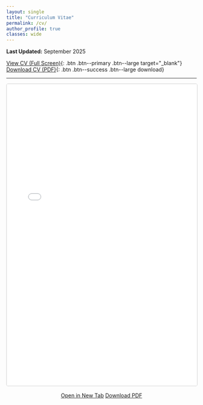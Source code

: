 ```yaml
---
layout: single
title: "Curriculum Vitae"
permalink: /cv/
author_profile: true
classes: wide
---
```


**Last Updated:** September 2025

[View CV (Full Screen)](/files/CV_Hasan_Shaikh.pdf){: .btn .btn--primary .btn--large target="_blank"}
[Download CV (PDF)](/files/CV_Hasan_Shaikh.pdf){: .btn .btn--success .btn--large download}

---

<iframe src="/files/CV_Hasan_Shaikh.pdf" width="100%" height="800px" style="border: 1px solid #ccc; border-radius: 4px;"></iframe>

<div style="text-align: center; margin-top: 1rem;">
  <a href="/files/CV_Hasan_Shaikh.pdf" target="_blank" class="btn btn--primary">Open in New Tab</a>
  <a href="/files/CV_Hasan_Shaikh.pdf" download class="btn btn--success">Download PDF</a>
</div>

